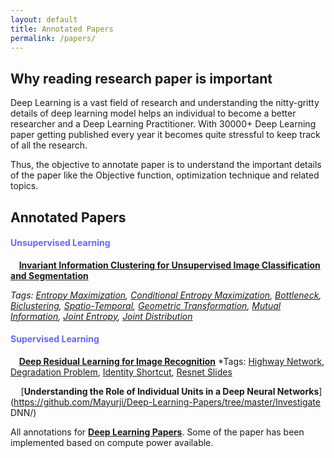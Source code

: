 ```yaml
---
layout: default
title: Annotated Papers
permalink: /papers/
---
```

<head>
  <link rel="stylesheet" type="text/css" href="css/main.css">
</head>

## Why reading research paper is important

Deep Learning is a vast field of research and understanding the nitty-gritty details of
deep learning model helps an individual to become a better researcher and a Deep Learning Practitioner.
With 30000+ Deep Learning paper getting published every year it becomes quite stressful to keep track of
all the research.

Thus, the objective to annotate paper is to understand the important details of the paper like the Objective function,
optimization technique and related topics.

## **Annotated Papers**

#### **<span style="color:#6666ff">Unsupervised Learning</span>**
  
<span style="color:#ffffff">1.</span> [**Invariant Information Clustering for Unsupervised Image Classification and Segmentation**](https://github.com/Mayurji/Deep-Learning-Papers/tree/master/Invariant%20Information%20Clustering)

*Tags: [Entropy Maximization](https://en.wikipedia.org/wiki/Principle_of_maximum_entropy), [Conditional Entropy Maximization](https://en.wikipedia.org/wiki/Conditional_entropy), [Bottleneck](https://ai.stackexchange.com/questions/4864/what-is-the-concept-of-tensorflow-bottlenecks), [Biclustering](https://en.wikipedia.org/wiki/Biclustering), [Spatio-Temporal](https://www.omnisci.com/technical-glossary/spatial-temporal), 
[Geometric Transformation](https://en.wikipedia.org/wiki/Geometric_transformation), [Mutual Information](https://en.wikipedia.org/wiki/Mutual_information), [Joint Entropy](https://en.wikipedia.org/wiki/Joint_entropy), [Joint Distribution](https://en.wikipedia.org/wiki/Joint_probability_distribution)*


#### **<span style="color:#6666ff">Supervised Learning</span>**

<span style="color:#ffffff">1.</span> [**Deep Residual Learning for Image Recognition**](https://github.com/Mayurji/Deep-Learning-Papers/tree/master/Resnet)
*Tags: [Highway Network](https://en.wikipedia.org/wiki/Highway_network), [Degradation Problem](https://www.quora.com/What-exactly-is-the-degradation-problem-that-Deep-Residual-Networks-try-to-alleviate), [Identity Shortcut](https://www.quora.com/What-are-shortcut-connections-how-do-they-work-and-what-is-their-role-in-the-paper-Deep-Residual-Learning-for-Image-Recognition), [Resnet Slides](https://web.ics.purdue.edu/~elgamala/ResNet.pdf)

<span style="color:#ffffff">2.</span> [**Understanding the Role of Individual Units in a Deep Neural Networks**](https://github.com/Mayurji/Deep-Learning-Papers/tree/master/Investigate DNN/)

All annotations for [**Deep Learning Papers**](https://github.com/Mayurji/Deep-Learning-Papers). Some of the paper has been implemented based on compute power available.

